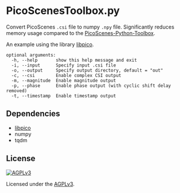 # PicoScenesToolbox.py

Convert PicoScenes `.csi` file to numpy `.npy` file. Significantly reduces memory usage compared to the [PicoScenes-Python-Toolbox](https://github.com/wifisensing/PicoScenes-Python-Toolbox).

An example using the library [libpico](https://github.com/kiki-i/libpico).

```
optional arguments:
  -h, --help       show this help message and exit
  -i, --input      Specify input .csi file
  -o, --output     Specify output directory, default = "out"
  -c, --csi        Enable complex CSI output
  -m, --magnitude  Enable magnitude output
  -p, --phase      Enable phase output (with cyclic shift delay removed)
  -t, --timestamp  Enable timestamp output
```

## Dependencies

* [libpico](https://github.com/kiki-i/libpico)
* numpy
* tqdm

## License

[![AGPLv3](https://www.gnu.org/graphics/agplv3-with-text-162x68.png)](https://www.gnu.org/licenses/agpl-3.0.html)

Licensed under the [AGPLv3](https://www.gnu.org/licenses/agpl-3.0.html).
